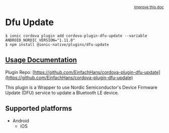 <a style="float:right;font-size:12px;" href="http://github.com/danielsogl/awesome-cordova-plugins/edit/master/src/@awesome-cordova-plugins/plugins/dfu-update/index.ts#L19">
  Improve this doc
</a>

# Dfu Update

```
$ ionic cordova plugin add cordova-plugin-dfu-update --variable ANDROID_NORDIC_VERSION="1.11.0"
$ npm install @ionic-native/plugins/dfu-update
```

## [Usage Documentation](https://ionicframework.com/docs/native/dfu-update/)

Plugin Repo: [https://github.com/EinfachHans/cordova-plugin-dfu-update](https://github.com/EinfachHans/cordova-plugin-dfu-update)

This plugin is a Wrapper to use Nordic Semiconductor's Device Firmware Update (DFU) service to update a Bluetooth LE device.

## Supported platforms

- Android
  - iOS
